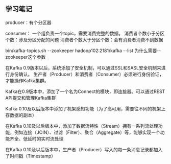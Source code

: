 ## 学习笔记


producer：有个分区器

consumer：
一个组负责一个topic，需要消费完整的数据。
消费者个数小于分区个数：涉及分区分配的问题
消费者个数大于分区个数：会有消费者消费不到数据


bin/kafka-topics.sh --zookeeper hadoop102:2181/kafka --list
为什么需要--zookeeper这个参数


在Kafka 0.9版本以后，系统添加了安全机制，可以通过SSL和SASL安全机制来进行身份确认。
生产者（Producer）和消费者（Consumer）必须进行身份验证，才能操作Kafka集群。


Kafka在0.9版本中，添加了一个名为Connect的模块，即连接器。可以通过REST API提交和管理Kafka集群

Kafka 0.10及以后版本中添加了机架感知功能（为了高可用，需要往不同的机架上存数据的副本）

在Kafka 0.10及以后版本中，添加了数据流特性（Stream）拥有一系列流处理功能，例如连接（JOIN）、过滤（Filter）、聚合（Aggregate）等，能够实现一个功能齐全、低延时的实时流处理

在Kafka 0.10及以后版本中，生产者（Producer）写入的每一条消息记录都加入了时间戳（Timestamp）


